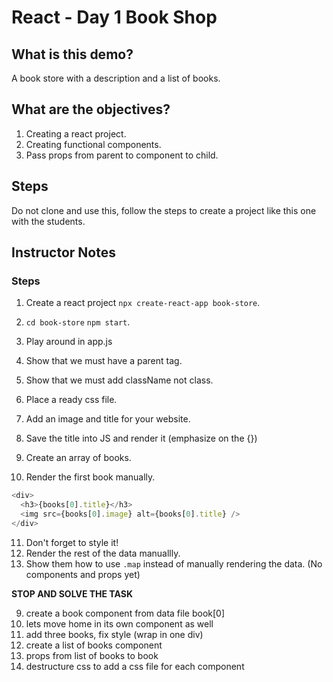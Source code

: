 # React - Day 1 Book Shop

## What is this demo?
A book store with a description and a list of books.

## What are the objectives?

1. Creating a react project.
2. Creating functional components.
3. Pass props from parent to component to child.

## Steps

Do not clone and use this, follow the steps to create a project like this one with the students.

## Instructor Notes

### Steps
1. Create a react project `npx create-react-app book-store`.
2. `cd book-store` `npm start`.
3. Play around in app.js
4. Show that we must have a parent tag.
5. Show that we must add className not class.
6. Place a ready css file.
7. Add an image and title for your website.
8. Save the title into JS and render it (emphasize on the {})
9. Create an array of books.



11. Render the first book manually.
```javascript
<div>
  <h3>{books[0].title}</h3>
  <img src={books[0].image} alt={books[0].title} />
</div>
```
11. Don't forget to style it!
12. Render the rest of the data manuallly.
13. Show them how to use `.map` instead of manually rendering the data. (No components and props yet)

**STOP AND SOLVE THE TASK**

9. create a book component from data file book[0]
10. lets move home in its own component as well 
11. add three books, fix style (wrap in one div)
12. create a list of books component
13. props from list of books to book
14. destructure css to add a css file for each component

